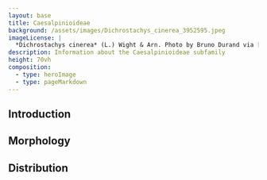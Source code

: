 ```yaml
---
layout: base
title: Caesalpinioideae
background: /assets/images/Dichrostachys_cinerea_3952595.jpeg
imageLicense: |
  *Dichrostachys cinerea* (L.) Wight & Arn. Photo by Bruno Durand via [iNaturalist](https://www.gbif.org/occurrence/1898844739)
description: Information about the Caesalpinioideae subfamily
height: 70vh
composition:
  - type: heroImage
  - type: pageMarkdown
---
```


## Introduction

## Morphology

## Distribution